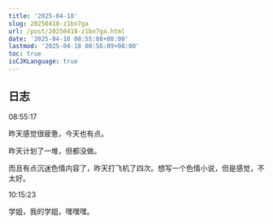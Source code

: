 ```yaml
---
title: '2025-04-18'
slug: 20250418-z1bn7ga
url: /post/20250418-z1bn7ga.html
date: '2025-04-18 08:55:08+08:00'
lastmod: '2025-04-18 08:56:09+08:00'
toc: true
isCJKLanguage: true
---
```






## 日志

08:55:17

昨天感觉很疲惫，今天也有点。

昨天计划了一堆，但都没做。

而且有点沉迷色情内容了，昨天打飞机了四次。想写一个色情小说，但是感觉，不太好。

10:15:23

学姐，我的学姐，嘿嘿嘿。
